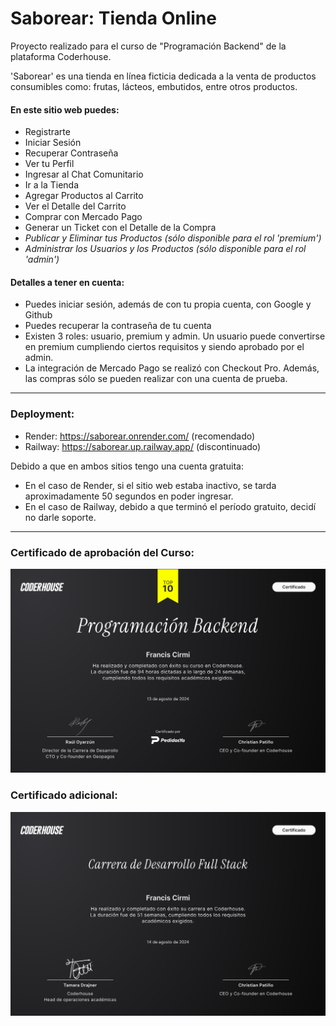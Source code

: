 # Saborear: Tienda Online

Proyecto realizado para el curso de "Programación Backend" de la plataforma Coderhouse.

'Saborear' es una tienda en línea ficticia dedicada a la venta de productos consumibles como: frutas, lácteos, embutidos, entre otros productos.

#### En este sitio web puedes:
- Registrarte
- Iniciar Sesión
- Recuperar Contraseña
- Ver tu Perfil
- Ingresar al Chat Comunitario
- Ir a la Tienda
- Agregar Productos al Carrito
- Ver el Detalle del Carrito
- Comprar con Mercado Pago
- Generar un Ticket con el Detalle de la Compra
- *Publicar y Eliminar tus Productos (sólo disponible para el rol 'premium')*
- *Administrar los Usuarios y los Productos (sólo disponible para el rol 'admin')*

#### Detalles a tener en cuenta:
- Puedes iniciar sesión, además de con tu propia cuenta, con Google y Github
- Puedes recuperar la contraseña de tu cuenta
- Existen 3 roles: usuario, premium y admin. Un usuario puede convertirse en premium cumpliendo ciertos requisitos y siendo aprobado por el admin.
- La integración de Mercado Pago se realizó con Checkout Pro. Además, las compras sólo se pueden realizar con una cuenta de prueba.

---

### Deployment:
- Render: https://saborear.onrender.com/ (recomendado)
- Railway: https://saborear.up.railway.app/ (discontinuado)

Debido a que en ambos sitios tengo una cuenta gratuita:

- En el caso de Render, si el sitio web estaba inactivo, se tarda aproximadamente 50 segundos en poder ingresar.
- En el caso de Railway, debido a que terminó el período gratuito, decidí no darle soporte.

---

### Certificado de aprobación del Curso: 

![Imagen del Certificado](https://github.com/CirmiFrancis/coderhouse-backend/blob/main/certificate.png?raw=true)

### Certificado adicional: 

![Imagen del Certificado](https://github.com/CirmiFrancis/coderhouse-backend/blob/main/certificate2.png?raw=true)


